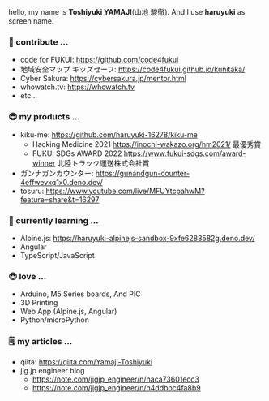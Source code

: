 hello, my name is **Toshiyuki YAMAJI**(山地 駿徹). And I use **haruyuki** as screen name.

### 🔭 contribute ...
- code for FUKUI: https://github.com/code4fukui
- 地域安全マップ キッズセーフ: https://code4fukui.github.io/kunitaka/
- Cyber Sakura: https://cybersakura.jp/mentor.html
- whowatch.tv: https://whowatch.tv
- etc...

### 😎 my products ...
- kiku-me: https://github.com/haruyuki-16278/kiku-me
  - Hacking Medicine 2021 https://inochi-wakazo.org/hm2021/ 最優秀賞
  - FUKUI SDGs AWARD 2022 https://www.fukui-sdgs.com/award-winner 北陸トラック運送株式会社賞
- ガンナガンカウンター: https://gunandgun-counter-4effwevxq1x0.deno.dev/
- tosuru: https://www.youtube.com/live/MFUYtcpahwM?feature=share&t=16297

### 🌱 currently learning ...
- Alpine.js: https://haruyuki-alpinejs-sandbox-9xfe6283582g.deno.dev/
- Angular
- TypeScript/JavaScript

### 😍 love ...
- Arduino, M5 Series boards, And PIC
- 3D Printing
- Web App (Alpine.js, Angular)
- Python/microPython

### 🗒 my articles ...
- qiita: https://qiita.com/Yamaji-Toshiyuki
- jig.jp engineer blog
  - https://note.com/jigjp_engineer/n/naca73601ecc3
  - https://note.com/jigjp_engineer/n/n4ddbbc4fa8b9

<!--
**haruyuki-16278/haruyuki-16278** is a ✨ _special_ ✨ repository because its `README.md` (this file) appears on your GitHub profile.

Here are some ideas to get you started:

- 🔭 I’m currently working on ...
- 🌱 I’m currently learning ...
- 👯 I’m looking to collaborate on ...
- 🤔 I’m looking for help with ...
- 💬 Ask me about ...
- 📫 How to reach me: ...
- 😄 Pronouns: ...
- ⚡ Fun fact: ...
-->
